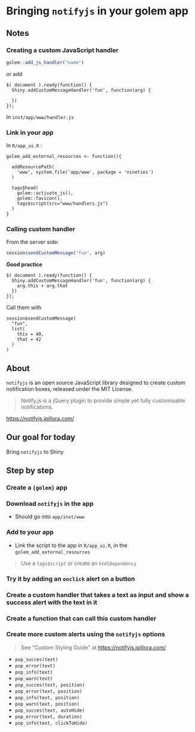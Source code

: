 # Bringing `notifyjs` in your golem app 

## Notes 

### Creating a custom JavaScript handler

``` r
golem::add_js_handler("name")
```

or add 

```
$( document ).ready(function() {
  Shiny.addCustomMessageHandler('fun', function(arg) {
    
  })
});
```

In `inst/app/www/handler.js`

### Link in your app 

In `R/app_ui.R` : 

```
golem_add_external_resources <- function(){
  
  addResourcePath(
    'www', system.file('app/www', package = 'nineties')
  )
  
  tags$head(
    golem::activate_js(),
    golem::favicon(), 
    tags$script(src="www/handlers.js")
  )
}
```

### Calling custom handler

From the server side: 

```r
session$sendCustomMessage("fun", arg)
```

__Good practice__

```
$( document ).ready(function() {
  Shiny.addCustomMessageHandler('fun', function(arg) {
    arg.this + arg.that
  })
});
```

Call them with 

```{r, eval = FALSE}
session$sendCustomMessage(
  "fun", 
  list(
    this = 40, 
    that = 42
  )
)
```

## About 

`notifyjs` is an open source JavaScript library designed to create custom notification boxes, released under the MIT License. 

> Notify.js is a jQuery plugin to provide simple yet fully customisable notifications. 

<https://notifyjs.jpillora.com/>

## Our goal for today 

Bring `notifyjs` to Shiny

## Step by step

### Create a `{golem}` app

### Download `notifyjs` in the app

+ Should go into `app/inst/www`

### Add to your app 

+ Link the script to the app in `R/app_ui.R`, in the `golem_add_external_resources`

> Use a `tags$script` or create an `htmlDependency`

### Try it by adding an `onclick` alert on a button
 
### Create a custom handler that takes a text as input and show a success alert with the text in it

### Create a function that can call this custom handler 

### Create more custom alerts using the `notifyjs` options 

> See "Custom Styling Guide" at https://notifyjs.jpillora.com/

+ `pop_succes(text)`
+ `pop_error(text)`
+ `pop_info(text)`
+ `pop_warn(text)`
+ `pop_succes(text, position)`
+ `pop_error(text, position)`
+ `pop_info(text, position)`
+ `pop_warn(text, position)`
+ `pop_succes(text, autoHide)`
+ `pop_error(text, duration)`
+ `pop_info(text, clickToHide)`
